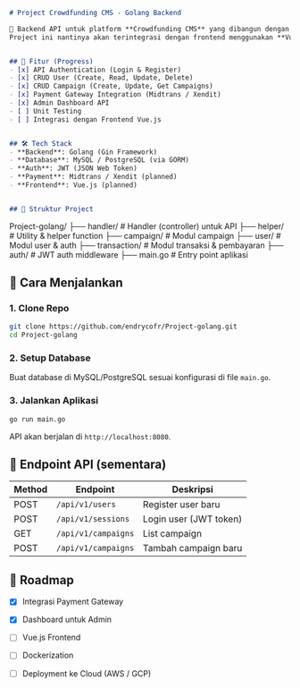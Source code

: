 
```markdown
# Project Crowdfunding CMS - Golang Backend

🚀 Backend API untuk platform **Crowdfunding CMS** yang dibangun dengan **Golang (Gin Framework)**.  
Project ini nantinya akan terintegrasi dengan frontend menggunakan **Vue.js** untuk memberikan pengalaman pengguna yang lebih interaktif.


## 📌 Fitur (Progress)
- [x] API Authentication (Login & Register)
- [x] CRUD User (Create, Read, Update, Delete)
- [x] CRUD Campaign (Create, Update, Get Campaigns)
- [x] Payment Gateway Integration (Midtrans / Xendit)
- [x] Admin Dashboard API
- [ ] Unit Testing
- [ ] Integrasi dengan Frontend Vue.js


## 🛠️ Tech Stack
- **Backend**: Golang (Gin Framework)
- **Database**: MySQL / PostgreSQL (via GORM)
- **Auth**: JWT (JSON Web Token)
- **Payment**: Midtrans / Xendit (planned)
- **Frontend**: Vue.js (planned)


## 📂 Struktur Project
```

Project-golang/
├── handler/         # Handler (controller) untuk API
├── helper/          # Utility & helper function
├── campaign/        # Modul campaign
├── user/            # Modul user & auth
├── transaction/     # Modul transaksi & pembayaran
├── auth/            # JWT auth middleware
├── main.go          # Entry point aplikasi





## 🚀 Cara Menjalankan
### 1. Clone Repo
```bash
git clone https://github.com/endrycofr/Project-golang.git
cd Project-golang
````

### 2. Setup Database

Buat database di MySQL/PostgreSQL sesuai konfigurasi di file `main.go`.

### 3. Jalankan Aplikasi

```bash
go run main.go
```

API akan berjalan di `http://localhost:8080`.



## 📡 Endpoint API (sementara)

| Method | Endpoint            | Deskripsi              |
| ------ | ------------------- | ---------------------- |
| POST   | `/api/v1/users`     | Register user baru     |
| POST   | `/api/v1/sessions`  | Login user (JWT token) |
| GET    | `/api/v1/campaigns` | List campaign          |
| POST   | `/api/v1/campaigns` | Tambah campaign baru   |



## 📅 Roadmap

* [x] Integrasi Payment Gateway
* [x] Dashboard untuk Admin
* [ ] Vue.js Frontend
* [ ] Dockerization
* [ ] Deployment ke Cloud (AWS / GCP)



